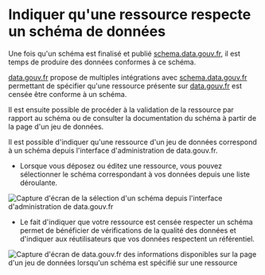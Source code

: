 # Indiquer qu'une ressource respecte un schéma de données

Une fois qu'un schéma est finalisé et publié [schema.data.gouv.fr](https://schema.data.gouv.fr/), il est temps de produire des données conformes à ce schéma.

[data.gouv.fr](https://data.gouv.fr/) propose de multiples intégrations avec [schema.data.gouv.fr](https://schema.data.gouv.fr/) permettant de spécifier qu'une ressource présente sur [data.gouv.fr](https://data.gouv.fr/) est censée être conforme à un schéma.&#x20;

Il est ensuite possible de procéder à la validation de la ressource par rapport au schéma ou de consulter la documentation du schéma à partir de la page d'un jeu de données.

Il est possible d'indiquer qu'une ressource d'un jeu de données correspond à un schéma depuis l'interface d'administration de data.gouv.fr.&#x20;

* Lorsque vous déposez ou éditez une ressource, vous pouvez sélectionner le schéma correspondant à vos données depuis une liste déroulante.

![Capture d'écran de la sélection d'un schéma depuis l'interface d'administration de data.gouv.fr](https://guides.etalab.gouv.fr/assets/img/selection-schema.d958a2c6.png)

* Le fait d'indiquer que votre ressource est censée respecter un schéma permet de bénéficier de vérifications de la qualité des données et d'indiquer aux réutilisateurs que vos données respectent un référentiel.

![Capture d'écran de data.gouv.fr des informations disponibles sur la page d'un jeu de données lorsqu'un schéma est spécifié sur une ressource](https://guides.etalab.gouv.fr/assets/img/modal-schema.7ecaa269.png)
